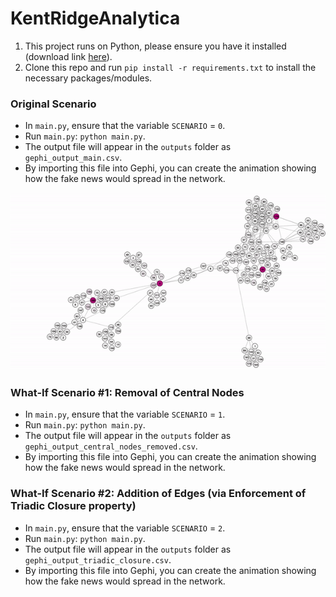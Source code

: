 # KentRidgeAnalytica

1. This project runs on Python, please ensure you have it installed (download link [here](https://www.python.org/downloads/)).
2. Clone this repo and run `pip install -r requirements.txt` to install the necessary packages/modules.

### Original Scenario

* In `main.py`, ensure that the variable `SCENARIO` = `0`.
* Run `main.py`: `python main.py`.
* The output file will appear in the `outputs` folder as `gephi_output_main.csv`.
* By importing this file into Gephi, you can create the animation showing how the fake news would spread in the network.

![How fake news spread in the network](img/spread_original.gif)

### What-If Scenario #1: Removal of Central Nodes

* In `main.py`, ensure that the variable `SCENARIO` = `1`.
* Run `main.py`: `python main.py`.
* The output file will appear in the `outputs` folder as `gephi_output_central_nodes_removed.csv`.
* By importing this file into Gephi, you can create the animation showing how the fake news would spread in the network.

### What-If Scenario #2: Addition of Edges (via Enforcement of Triadic Closure property)

* In `main.py`, ensure that the variable `SCENARIO` = `2`.
* Run `main.py`: `python main.py`.
* The output file will appear in the `outputs` folder as `gephi_output_triadic_closure.csv`.
* By importing this file into Gephi, you can create the animation showing how the fake news would spread in the network.
